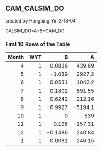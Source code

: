 ## CAM_CALSIM_DO
created by Hongbing Yin 3-18-04

CALSIM_DO=A+B*CAM_DO

### First 10 Rows of the Table
|   Month |   WYT |       B |        A |
|--------:|------:|--------:|---------:|
|       4 |     1 | -0.0836 |   439.69 |
|       5 |     1 | -1.089  |  2927.2  |
|       6 |     1 |  0.0531 |  1042.2  |
|       7 |     1 |  0.1802 |   691.55 |
|       8 |     1 |  0.6242 |   212.16 |
|       9 |     1 |  6.9927 | -5194.1  |
|      10 |     1 |  0      |   539    |
|      11 |     1 |  0.198  |   157.31 |
|      12 |     1 | -0.1486 |   240.84 |
|       1 |     1 |  0.0081 |   246.15 |